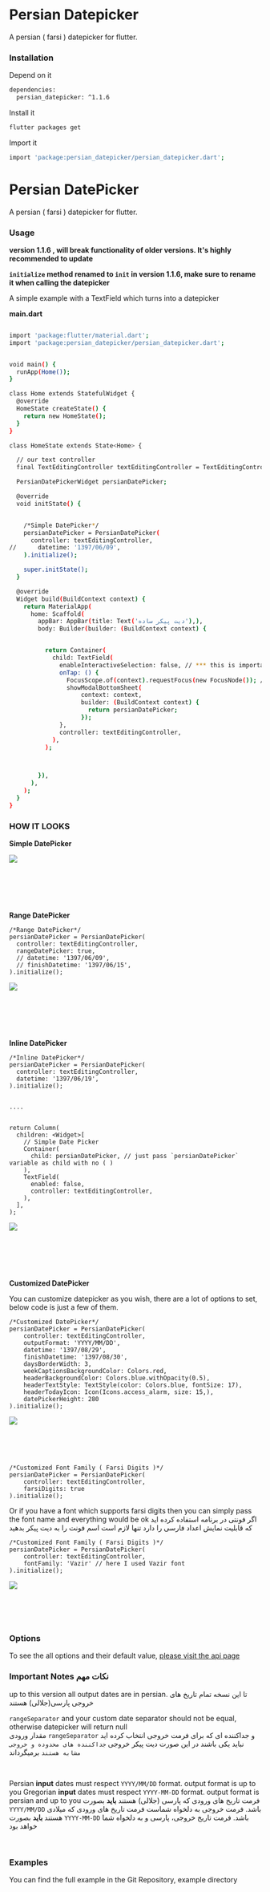 
# Persian Datepicker
A persian ( farsi ) datepicker for flutter.

### Installation

Depend on it

```sh
dependencies:
  persian_datepicker: ^1.1.6
```
Install it

```sh
flutter packages get
```

Import it

```sh
import 'package:persian_datepicker/persian_datepicker.dart';
```

# Persian DatePicker
A persian ( farsi ) datepicker for flutter.


### Usage

**version 1.1.6 , will break functionality of older versions. It's highly recommended to update**  

**`initialize` method renamed to `init` in version 1.1.6, make sure to rename it when calling the datepicker**



A simple example with a TextField which turns into a datepicker

**main.dart**

```sh

import 'package:flutter/material.dart';
import 'package:persian_datepicker/persian_datepicker.dart';


void main() {
  runApp(Home());
}

class Home extends StatefulWidget {
  @override
  HomeState createState() {
    return new HomeState();
  }
}

class HomeState extends State<Home> {

  // our text controller
  final TextEditingController textEditingController = TextEditingController();

  PersianDatePickerWidget persianDatePicker;

  @override
  void initState() {


    /*Simple DatePicker*/
    persianDatePicker = PersianDatePicker(
      controller: textEditingController,
//      datetime: '1397/06/09',
    ).initialize();

    super.initState();
  }

  @override
  Widget build(BuildContext context) {
    return MaterialApp(
      home: Scaffold(
        appBar: AppBar(title: Text('دیت پیکر ساده'),),
        body: Builder(builder: (BuildContext context) {


          return Container(
            child: TextField(
              enableInteractiveSelection: false, // *** this is important to prevent user interactive selection ***
              onTap: () {
                FocusScope.of(context).requestFocus(new FocusNode()); // to prevent opening default keyboard
                showModalBottomSheet(
                    context: context,
                    builder: (BuildContext context) {
                      return persianDatePicker;
                    });
              },
              controller: textEditingController,
            ),
          );



        }),
      ),
    );
  }
}

```

### HOW IT LOOKS

**Simple DatePicker**

![](simple.gif)

<br>
<br>
<br>
<br>

**Range DatePicker**

```
/*Range DatePicker*/
persianDatePicker = PersianDatePicker(
  controller: textEditingController,
  rangeDatePicker: true,
  // datetime: '1397/06/09',
  // finishDatetime: '1397/06/15',
).initialize();

```

![](range.gif)

<br>
<br>
<br>
<br>

**Inline DatePicker**

```
/*Inline DatePicker*/
persianDatePicker = PersianDatePicker(
  controller: textEditingController,
  datetime: '1397/06/19',
).initialize();


....


return Column(
  children: <Widget>[
    // Simple Date Picker
    Container(
      child: persianDatePicker, // just pass `persianDatePicker` variable as child with no ( )
    ),
    TextField(
      enabled: false,
      controller: textEditingController,
    ),
  ],
);
```

![](inline.gif)

<br>
<br>
<br>
<br>

**Customized DatePicker**

You can customize datepicker as you wish, there are a lot of options to set, below code is just a few of them.

```
/*Customized DatePicker*/
persianDatePicker = PersianDatePicker(
    controller: textEditingController,
    outputFormat: 'YYYY/MM/DD',
    datetime: '1397/08/29',
    finishDatetime: '1397/08/30',
    daysBorderWidth: 3,
    weekCaptionsBackgroundColor: Colors.red,
    headerBackgroundColor: Colors.blue.withOpacity(0.5),
    headerTextStyle: TextStyle(color: Colors.blue, fontSize: 17),
    headerTodayIcon: Icon(Icons.access_alarm, size: 15,),
    datePickerHeight: 280
).initialize();
```

![](customized.PNG)


<br>
<br>
<br>

```
/*Customized Font Family ( Farsi Digits )*/
persianDatePicker = PersianDatePicker(
    controller: textEditingController,
    farsiDigits: true
).initialize();
```

Or if you have a font which supports farsi digits then you can simply pass the font name and everything would be ok
اگر فونتی در برنامه استفاده کرده اید که قابلیت نمایش اعداد فارسی را دارد تنها لازم است اسم فونت را به دیت پیکر بدهید

```
/*Customized Font Family ( Farsi Digits )*/
persianDatePicker = PersianDatePicker(
    controller: textEditingController,
    fontFamily: 'Vazir' // here I used Vazir font
).initialize();
```

![](font-family-vazir.PNG)


<br>
<br>
<br>


### Options

To see the all options and their default value, [please visit the api page](https://pub.dartlang.org/documentation/persian_datepicker/latest/persian_datepicker/PersianDatePicker/PersianDatePicker.html)


### Important Notes نکات مهم

up to this version all output dates are in persian.
تا این نسخه تمام تاریخ های خروجی پارسی(جلالی) هستند


`rangeSeparator` and your custom date separator should not be equal, otherwise datepicker will return null  
مقدار ورودی 
`rangeSeparator`
و جداکننده ای که برای فرمت خروجی انتخاب کرده اید نباید یکی باشند در این صورت دیت پیکر خروجی `جداکننده های محدوده و خروجی مشابه هستند` برمیگرداند

<br>

Persian **input** dates must respect `YYYY/MM/DD` format. output format is up to you
Gregorian **input** dates must respect `YYYY-MM-DD` format. output format is persian and up to you
فرمت تاریخ های ورودی که پارسی (جلالی) هستند **باید** بصورت 
`YYYY/MM/DD`
باشد. فرمت خروجی به دلخواه شماست
فرمت تاریخ های ورودی که میلادی هستند **باید** بصورت
`YYYY-MM-DD`
باشد. فرمت تاریخ خروجی، پارسی و به دلخواه شما خواهد بود

<br>

### Examples
You can find the full example in the Git Repository, example directory

